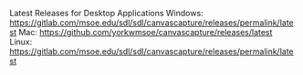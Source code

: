 Latest Releases for Desktop Applications
Windows: https://gitlab.com/msoe.edu/sdl/sdl/canvascapture/releases/permalink/latest
Mac: https://github.com/yorkwmsoe/canvascapture/releases/latest
Linux: https://gitlab.com/msoe.edu/sdl/sdl/canvascapture/releases/permalink/latest
